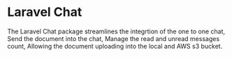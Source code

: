 # Laravel Chat
The Laravel Chat package streamlines the integrtion of the one to one chat, Send the document into the chat, Manage the read and unread messages count, Allowing the document uploading into the local and AWS s3 bucket.
